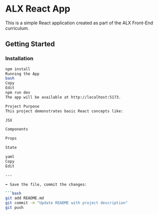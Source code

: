 # ALX React App

This is a simple React application created as part of the ALX Front-End curriculum.

## Getting Started

### Installation

```bash
npm install
Running the App
bash
Copy
Edit
npm run dev
The app will be available at http://localhost:5173.

Project Purpose
This project demonstrates basic React concepts like:

JSX

Components

Props

State

yaml
Copy
Edit

---

➡️ Save the file, commit the changes:

```bash
git add README.md
git commit -m "Update README with project description"
git push
